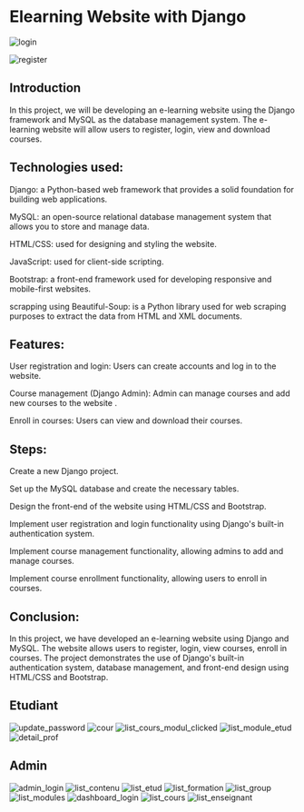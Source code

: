 # Elearning Website with Django


![login](https://user-images.githubusercontent.com/48094988/236626582-e4018e39-badc-48a9-a7e5-687b2da26cf1.png)

![register](https://user-images.githubusercontent.com/48094988/236626588-9f039707-3c45-43f4-88f9-7be99e3823a1.png)


## Introduction
In this project, we will be developing an e-learning website using the Django framework and MySQL as the database management system. The e-learning website will allow users to register, login, view and download courses.

## Technologies used:

Django: a Python-based web framework that provides a solid foundation for building web applications.

MySQL: an open-source relational database management system that allows you to store and manage data.

HTML/CSS: used for designing and styling the website.

JavaScript: used for client-side scripting.

Bootstrap: a front-end framework used for developing responsive and mobile-first websites.

scrapping using Beautiful-Soup: is a Python library used for web scraping purposes to extract the data from HTML and XML documents.

## Features:

User registration and login: Users can create accounts and log in to the website.

Course management (Django Admin): Admin can manage courses and add new courses to the website .

Enroll in courses: Users can view and download their courses.

## Steps:

Create a new Django project.

Set up the MySQL database and create the necessary tables.

Design the front-end of the website using HTML/CSS and Bootstrap.

Implement user registration and login functionality using Django's built-in authentication system.

Implement course management functionality, allowing admins to add and manage courses.

Implement course enrollment functionality, allowing users to enroll in courses.


## Conclusion:

In this project, we have developed an e-learning website using Django and MySQL. The website allows users to register, login, view courses, enroll in courses. The project demonstrates the use of Django's built-in authentication system, database management, and front-end design using HTML/CSS and Bootstrap.






## Etudiant 

![update_password](https://user-images.githubusercontent.com/48094988/236626770-64981587-f68c-40ce-bd9f-c917520ea5ff.png)
![cour](https://user-images.githubusercontent.com/48094988/236626773-e6030550-b964-427d-ae9e-4637a7ad9db3.jpg)
![list_cours_modul_clicked](https://user-images.githubusercontent.com/48094988/236626778-de779d7a-e789-4ecb-be3f-5b7e5ef213cc.png)
![list_module_etud](https://user-images.githubusercontent.com/48094988/236626768-ba237f77-1932-4511-9948-7ec2b76d610c.png)
![detail_prof](https://user-images.githubusercontent.com/48094988/236626775-0ae803d1-8f1e-4ea0-8732-8f9a28057e35.png)

## Admin 

![admin_login](https://user-images.githubusercontent.com/48094988/236626771-8cb26344-a95e-4480-b0d5-4eba0fc8855a.png)
![list_contenu](https://user-images.githubusercontent.com/48094988/236626776-8352cc96-0a25-4b86-aeed-131d2dec7de7.png)
![list_etud](https://user-images.githubusercontent.com/48094988/236626764-b23d27e4-a5c3-4a12-8f1a-69c6c9526181.png)
![list_formation](https://user-images.githubusercontent.com/48094988/236626766-dea0f756-d3ed-467c-a089-8d7b6c4bf266.png)
![list_group](https://user-images.githubusercontent.com/48094988/236626767-d7748493-6fd1-4c54-8d6d-250ee771a221.png)
![list_modules](https://user-images.githubusercontent.com/48094988/236626769-4637330c-a5cf-471c-a1f2-1d35eb6243f5.png)
![dashboard_login](https://user-images.githubusercontent.com/48094988/236626774-4df8be70-550d-4b7c-8df0-6e6742b1e4cd.png)
![list_cours](https://user-images.githubusercontent.com/48094988/236626777-eedefbe8-477c-44e0-ad45-4d331823f099.png)
![list_enseignant](https://user-images.githubusercontent.com/48094988/236626779-5ae0e314-4449-41f2-8b2e-f63904b6f92f.png)








